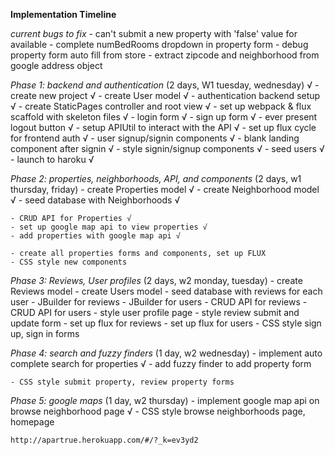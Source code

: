**Implementation Timeline**

  *current bugs to fix*
    - can't submit a new property with 'false' value for available
    - complete numBedRooms dropdown in property form
    - debug property form auto fill from store
    - extract zipcode and neighborhood from google address object


  *Phase 1: backend and authentication* (2 days, W1 tuesday, wednesday) √
    - create new project √
    - create User model √
    - authentication backend setup √
    - create StaticPages controller and root view √
    - set up webpack & flux scaffold with skeleton files √
      - login form √
      - sign up form √
      - ever present logout button √
    - setup APIUtil to interact with the API √
    - set up flux cycle for frontend auth √
    - user signup/signin components √
    - blank landing component after signin √
    - style signin/signup components √
    - seed users √
    - launch to haroku √

  *Phase 2: properties, neighborhoods, API, and components* (2 days, w1 thursday, friday)
    - create Properties model √
    - create Neighborhood model √
    - seed database with Neighborhoods √

    - CRUD API for Properties √
    - set up google map api to view properties √
    - add properties with google map api √

    - create all properties forms and components, set up FLUX
    - CSS style new components

  *Phase 3: Reviews, User profiles* (2 days, w2 monday, tuesday)
    - create Reviews model
    - create Users model
    - seed database with reviews for each user
    - JBuilder for reviews
    - JBuilder for users
    - CRUD API for reviews
    - CRUD API for users
    - style user profile page
    - style review submit and update form
    - set up flux for reviews
    - set up flux for users
    - CSS style sign up, sign in forms

  *Phase 4: search and fuzzy finders* (1 day, w2 wednesday)
    - implement auto complete search for properties √
    - add fuzzy finder to add property form

    - CSS style submit property, review property forms

  *Phase 5: google maps* (1 day, w2 thursday)
    - implement google map api on browse neighborhood page √
    - CSS style browse neighborhoods page, homepage

    http://apartrue.herokuapp.com/#/?_k=ev3yd2
